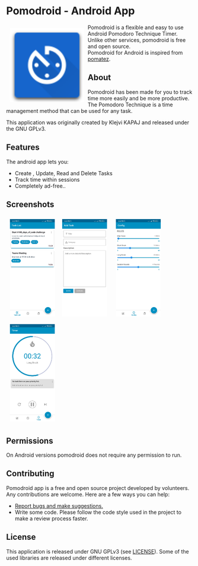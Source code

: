 # Pomodroid - Android App

<img src="/screenshots/icon.svg" align="left"
width="200" hspace="10" vspace="10">

Pomodroid is a flexible and easy to use Android Pomodoro Technique Timer.  
Unlike other services, pomodroid is free and open source.  
Pomodroid for Android is inspired from [pomatez](https://github.com/roldanjr/pomatez).


## About

Pomodroid has been made for you to track time more easily and be more productive.
The Pomodoro Technique is a time management method that can be used for any task. 

This application was originally created by Klejvi KAPAJ and released under the GNU GPLv3.

## Features

The android app lets you:
- Create , Update, Read and Delete Tasks
- Track time within sessions
- Completely ad-free..


## Screenshots

[<img src="/screenshots/fig1.jpg" align="left"
width="24%"
    hspace="10" vspace="10">](/screenshots/fig1.jpg)
[<img src="/screenshots/fig2.jpg" align="center"
width="24%"
    hspace="10" vspace="10">](/screenshots/fig3.jpg)
    [<img src="/screenshots/fig3.jpg" align="center"
width="24%"
    hspace="10" vspace="10">](/screenshots/fig4.jpg)
    [<img src="/screenshots/fig4.jpg" align="center"
width="24%"
    hspace="10" vspace="10">](/screenshots/fig4.jpg)

## Permissions

On Android versions pomodroid does not require any permission to run.


## Contributing

Pomodroid app is a free and open source project developed by volunteers. Any contributions are welcome. Here are a few ways you can help:
 * [Report bugs and make suggestions.](https://github.com/kl3jvi/pomodroid/issues)
 * Write some code. Please follow the code style used in the project to make a review process faster.

## License

This application is released under GNU GPLv3 (see [LICENSE](LICENSE)).
Some of the used libraries are released under different licenses.
